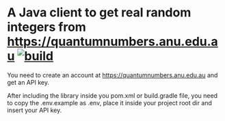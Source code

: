 # A Java client to get real random integers from https://quantumnumbers.anu.edu.au [![build](https://github.com/manoelcampos/anu-quantum-number-java-client/actions/workflows/build.yml/badge.svg)](https://github.com/manoelcampos/anu-quantum-number-java-client/actions/workflows/build.yml)

You need to create an account at https://quantumnumbers.anu.edu.au and get an API key.

After including the library inside you pom.xml or build.gradle file, you need to copy the .env.example as .env, place it inside your project root dir and insert your API key.